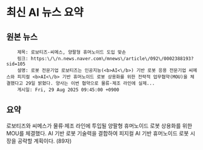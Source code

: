 # 최신 AI 뉴스 요약

## 원본 뉴스
		제목: 로보티즈-씨메스, 양팔형 휴머노이드 도입 맞손
		링크: https:\/\/n.news.naver.com\/mnews\/article\/092\/0002388193?sid=105
		설명: 로봇 전문기업 로보티즈는 인공지능(<b>AI<\/b>) 기반 로봇 응용 전문기업 씨메스와 피지컬 <b>AI<\/b> 기반 휴머노이드 로봇 상용화를 위한 전략적 업무협약(MOU)을 체결했다고 29일 밝혔다. 양사는 이번 협약으로 물류·제조 라인에 실제... 
		게시일: Fri, 29 Aug 2025 09:45:00 +0900


## 요약
로보티즈와 씨메스가 물류·제조 라인에 투입될 양팔형 휴머노이드 로봇 상용화를 위한 MOU를 체결했다. AI 기반 로봇 기술력을 결합하여 피지컬 AI 기반 휴머노이드 로봇 시장을 공략할 계획이다. (89자)
